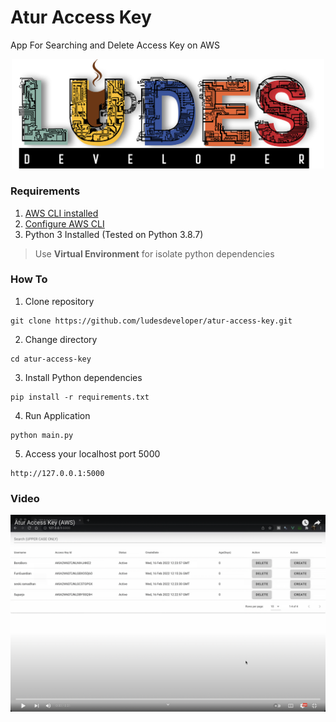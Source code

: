 # **Atur Access Key**
App For Searching and Delete Access Key on AWS
<p align="center">
<img src="pic/ludes.png" width="500">
</p>

### **Requirements**
1. [AWS CLI installed](https://docs.aws.amazon.com/cli/latest/userguide/getting-started-install.html)
2. [Configure AWS CLI](https://docs.aws.amazon.com/cli/latest/userguide/cli-configure-quickstart.html#cli-configure-quickstart-config)
3. Python 3 Installed (Tested on Python 3.8.7)
> Use **Virtual Environment** for isolate python dependencies
### **How To**
1. Clone repository
```
git clone https://github.com/ludesdeveloper/atur-access-key.git
```
2. Change directory
```
cd atur-access-key
```
3. Install Python dependencies
```
pip install -r requirements.txt
```
4. Run Application
```
python main.py
```
5. Access your localhost port 5000
```
http://127.0.0.1:5000
```
### **Video**
[![Atur Access Key](pic/video_thumbnail.png)](https://www.youtube.com/watch?v=T9Q7hmXhUt4)
